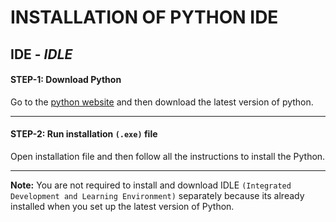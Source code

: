 # INSTALLATION OF PYTHON IDE
## IDE - *IDLE*
#### STEP-1: Download Python
Go to the [python website](https://www.python.org/downloads/) and then download the latest version of python.
***
#### STEP-2: Run installation `(.exe)` file
Open installation file and then follow all the instructions to install the Python.
***
**Note:** You are not required to install and download IDLE `(Integrated Development and Learning Environment)` separately because its already installed when you set up the latest version of Python. 
